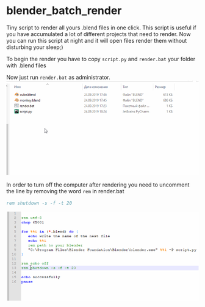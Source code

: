# blender_batch_render

Tiny script to render all yours .blend files in one click.
This script is useful if you have accumulated a lot of different projects that need to render. Now you can run this script at night and it will open files render them without disturbing your sleep;)

To begin the render you have to copy `script.py` and `render.bat` your folder with .blend files

Now just run `render.bat` as administrator.
![alt text](simple_img/examlpe.gif)

In order to turn off the computer after rendering you need to uncomment the line by removing the word `rem` in render.bat

```bat
rem shutdown -s -f -t 20
```
![alt text](simple_img/example2.gif)
